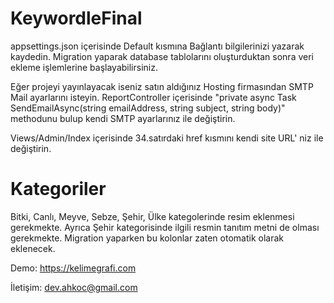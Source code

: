 # KeywordleFinal

appsettings.json içerisinde Default kısmına Bağlantı bilgilerinizi yazarak kaydedin.
Migration yaparak database tablolarını oluşturduktan sonra veri ekleme işlemlerine başlayabilirsiniz.

Eğer projeyi yayınlayacak iseniz satın aldığınız Hosting firmasından SMTP Mail ayarlarını isteyin.
ReportController içerisinde 
"private async Task SendEmailAsync(string emailAddress, string subject, string body)" methodunu bulup kendi SMTP ayarlarınız ile değiştirin.

Views/Admin/Index içerisinde 34.satırdaki href kısmını kendi site URL' niz ile değiştirin.

# Kategoriler
Bitki, Canlı, Meyve, Sebze, Şehir, Ülke kategolerinde resim eklenmesi gerekmekte.
Ayrıca Şehir kategorisinde ilgili resmin tanıtım metni de olması gerekmekte.
Migration yaparken bu kolonlar zaten otomatik olarak eklenecek.

Demo: https://kelimegrafi.com

İletişim: dev.ahkoc@gmail.com





